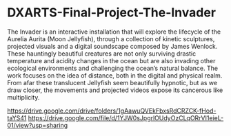 # DXARTS-Final-Project-The-Invader
The Invader is an interactive installation that will explore the lifecycle of the Aurelia Aurita (Moon Jellyfish), through a collection of kinetic sculptures, projected visuals and a digital soundscape composed by James Wenlock. These hauntingly beautiful creatures are not only surviving drastic temperature and acidity changes in the ocean but are also invading other ecological environments and challenging the ocean’s natural balance. The work focuses on the idea of distance, both in the digital and physical realm. From afar these translucent Jellyfish seem beautifully hypnotic, but as we draw closer, the movements and projected videos expose its cancerous like multiplicity.

https://drive.google.com/drive/folders/1gAawuQVEkFbxsRdCRZCK-fHod-taYS41 
https://drive.google.com/file/d/1YJW0sJpgrlOUdyOzCLqORrVI1eieL-01/view?usp=sharing
